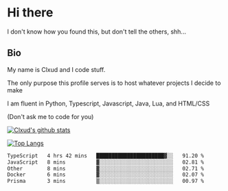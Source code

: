 

# Hi there
I don't know how you found this, but don't tell the others, shh...

## Bio
My name is Clxud and I code stuff.

The only purpose this profile serves is to host whatever projects I decide to make

I am fluent in Python, Typescript, Javascript, Java, Lua, and HTML/CSS



(Don't ask me to code for you)

[![Clxud's github stats](https://github-readme-stats.vercel.app/api?username=cloudwithax&count_private=true&theme=dark&show_icons=true)](https://github.com/anuraghazra/github-readme-stats) 

[![Top Langs](https://github-readme-stats.vercel.app/api/top-langs/?username=cloudwithax&theme=dark)](https://github.com/anuraghazra/github-readme-stats)

<!--START_SECTION:waka-->

```txt
TypeScript   4 hrs 42 mins   ██████████████████████▓░░   91.20 %
JavaScript   8 mins          ▓░░░░░░░░░░░░░░░░░░░░░░░░   02.81 %
Other        8 mins          ▓░░░░░░░░░░░░░░░░░░░░░░░░   02.71 %
Docker       6 mins          ▓░░░░░░░░░░░░░░░░░░░░░░░░   02.07 %
Prisma       3 mins          ▒░░░░░░░░░░░░░░░░░░░░░░░░   00.97 %
```

<!--END_SECTION:waka-->








